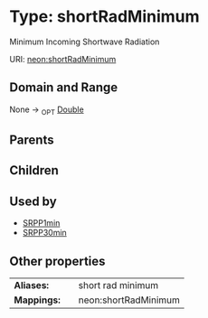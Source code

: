
# Type: shortRadMinimum


Minimum Incoming Shortwave Radiation

URI: [neon:shortRadMinimum](https://data.neonscience.org/shortRadMinimum)


## Domain and Range

None ->  <sub>OPT</sub> [Double](types/Double.md)

## Parents


## Children


## Used by

 * [SRPP1min](SRPP1min.md)
 * [SRPP30min](SRPP30min.md)

## Other properties

|  |  |  |
| --- | --- | --- |
| **Aliases:** | | short rad minimum |
| **Mappings:** | | neon:shortRadMinimum |

